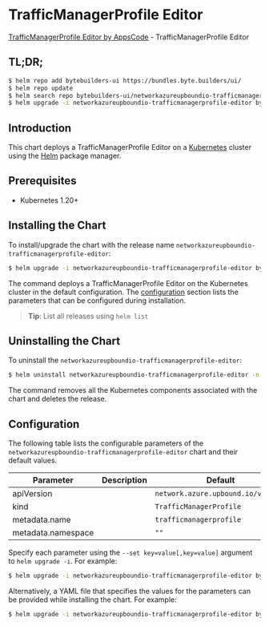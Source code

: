 # TrafficManagerProfile Editor

[TrafficManagerProfile Editor by AppsCode](https://byte.builders) - TrafficManagerProfile Editor

## TL;DR;

```bash
$ helm repo add bytebuilders-ui https://bundles.byte.builders/ui/
$ helm repo update
$ helm search repo bytebuilders-ui/networkazureupboundio-trafficmanagerprofile-editor --version=v0.4.18
$ helm upgrade -i networkazureupboundio-trafficmanagerprofile-editor bytebuilders-ui/networkazureupboundio-trafficmanagerprofile-editor -n default --create-namespace --version=v0.4.18
```

## Introduction

This chart deploys a TrafficManagerProfile Editor on a [Kubernetes](http://kubernetes.io) cluster using the [Helm](https://helm.sh) package manager.

## Prerequisites

- Kubernetes 1.20+

## Installing the Chart

To install/upgrade the chart with the release name `networkazureupboundio-trafficmanagerprofile-editor`:

```bash
$ helm upgrade -i networkazureupboundio-trafficmanagerprofile-editor bytebuilders-ui/networkazureupboundio-trafficmanagerprofile-editor -n default --create-namespace --version=v0.4.18
```

The command deploys a TrafficManagerProfile Editor on the Kubernetes cluster in the default configuration. The [configuration](#configuration) section lists the parameters that can be configured during installation.

> **Tip**: List all releases using `helm list`

## Uninstalling the Chart

To uninstall the `networkazureupboundio-trafficmanagerprofile-editor`:

```bash
$ helm uninstall networkazureupboundio-trafficmanagerprofile-editor -n default
```

The command removes all the Kubernetes components associated with the chart and deletes the release.

## Configuration

The following table lists the configurable parameters of the `networkazureupboundio-trafficmanagerprofile-editor` chart and their default values.

|     Parameter      | Description |                    Default                    |
|--------------------|-------------|-----------------------------------------------|
| apiVersion         |             | <code>network.azure.upbound.io/v1beta1</code> |
| kind               |             | <code>TrafficManagerProfile</code>            |
| metadata.name      |             | <code>trafficmanagerprofile</code>            |
| metadata.namespace |             | <code>""</code>                               |


Specify each parameter using the `--set key=value[,key=value]` argument to `helm upgrade -i`. For example:

```bash
$ helm upgrade -i networkazureupboundio-trafficmanagerprofile-editor bytebuilders-ui/networkazureupboundio-trafficmanagerprofile-editor -n default --create-namespace --version=v0.4.18 --set apiVersion=network.azure.upbound.io/v1beta1
```

Alternatively, a YAML file that specifies the values for the parameters can be provided while
installing the chart. For example:

```bash
$ helm upgrade -i networkazureupboundio-trafficmanagerprofile-editor bytebuilders-ui/networkazureupboundio-trafficmanagerprofile-editor -n default --create-namespace --version=v0.4.18 --values values.yaml
```
